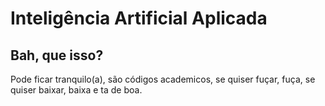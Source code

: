 # Inteligência Artificial Aplicada

## Bah, que isso?

Pode ficar tranquilo(a), são códigos academicos, se quiser fuçar, fuça, se quiser baixar, baixa e ta de boa.